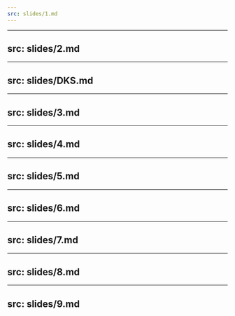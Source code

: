 ```yaml
---
src: slides/1.md
---
```

---
src: slides/2.md
---
---
src: slides/DKS.md
---
---
src: slides/3.md
---
---
src: slides/4.md 
---
---
src: slides/5.md
---
---
src: slides/6.md
---
---
src: slides/7.md
---
---
src: slides/8.md
---
---
src: slides/9.md
---